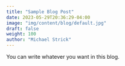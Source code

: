 ```yaml
---
title: "Sample Blog Post"
date: 2023-05-29T20:36:29-04:00
image: "img/content/blog/default.jpg"
draft: false
weight: 100
author: "Michael Strick"
---
```


You can write whatever you want in this blog.
